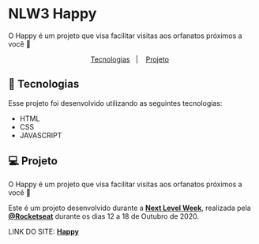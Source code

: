 # NLW3 Happy
 O Happy é um projeto que visa facilitar visitas aos orfanatos próximos a você 💜
 
<p align="center">
  <a href="#rocket-tecnologias">Tecnologias</a>&nbsp;&nbsp;&nbsp;|&nbsp;&nbsp;&nbsp;
  <a href="#-projeto">Projeto</a>&nbsp;&nbsp;&nbsp;
</p>

## 🚀 Tecnologias

Esse projeto foi desenvolvido utilizando as seguintes tecnologias:

- HTML
- CSS
- JAVASCRIPT

## 💻 Projeto

O Happy é um projeto que visa facilitar visitas aos orfanatos próximos a você 💜 

Este é um projeto desenvolvido durante a **[Next Level Week](https://nextlevelweek.com/)**, realizada pela **[@Rocketseat](https://github.com/Rocketseat)** durante os dias 12 a 18 de Outubro de 2020.

LINK DO SITE: **[Happy](https://happy-orphanagess.netlify.app/)**
